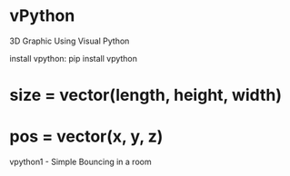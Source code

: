 # vPython
3D Graphic Using Visual Python


install vpython: 
pip install vpython

# size = vector(length, height, width)
# pos = vector(x, y, z)

vpython1 - Simple Bouncing in a room